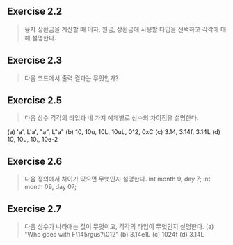 ## Exercise 2.2 

>융자 상환금을 계산할 때 이자, 원금, 상환금에 사용할 타입을 선택하고 각각에 대해 설명한다.
 

## Exercise 2.3 
>다음 코드에서 출력 결과는 무엇인가?
 

## Exercise 2.5 
>다음 상수 각각의 타입과 네 가지 예제별로 상수의 차이점을 설명한다.

(a) 'a', L'a', "a", L"a"
(b) 10, 10u, 10L, 10uL, 012, 0xC
(c) 3.14, 3.14f, 3.14L
(d) 10, 10u, 10., 10e-2
 

## Exercise 2.6 
>다음 정의에서 차이가 있으면 무엇인지 설명한다.
int month  9, day  7;
int month  09, day  07;

 

## Exercise 2.7 
>다음 상수가 나타애는 값이 무엇이고, 각각의 타입이 무엇인지 설명한다.
(a) "Who goes with F\145rgus?\012"
(b) 3.14e1L
(c) 1024f
(d) 3.14L

 
